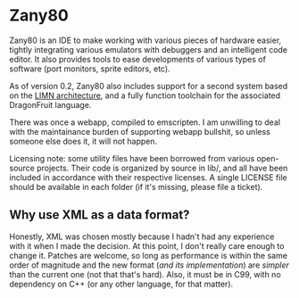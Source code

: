 # Zany80

Zany80 is an IDE to make working with various pieces of hardware easier, tightly
integrating various emulators with debuggers and an intelligent code editor. It
also provides tools to ease developments of various types of software (port
monitors, sprite editors, etc).

As of version 0.2, Zany80 also includes support for a second system based on the
[LIMN architecture](https://github.com/limnarch), and a fully function toolchain
for the associated DragonFruit language.

There was once a webapp, compiled to emscripten. I am unwilling to deal
with the maintainance burden of supporting webapp bullshit, so unless
someone else does it, it will not happen.

Licensing note: some utility files have been borrowed from various open-source
projects. Their code is organized by source in lib/, and all have been
included in accordance with their respective licenses. A single LICENSE file
should be available in each folder (if it's missing, please file a ticket).

## Why use XML as a data format?

Honestly, XML was chosen mostly because I hadn't had any experience with it when
I made the decision. At this point, I don't really care enough to change it.
Patches are welcome, so long as performance is within the same order of
magnitude and the new format (*and its implementation*) are *simpler* than the
current one (not that that's hard). Also, it must be in C99, with no
dependency on C++ (or any other language, for that matter).


